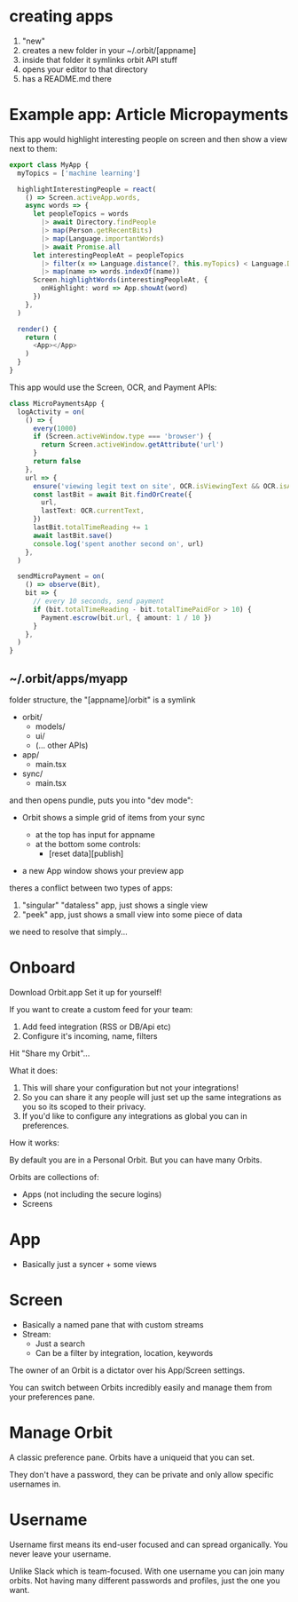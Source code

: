 # creating apps

1. "new"
2. creates a new folder in your ~/.orbit/[appname]
3. inside that folder it symlinks orbit API stuff
4. opens your editor to that directory
5. has a README.md there

# Example app: Article Micropayments

This app would highlight interesting people on screen and then show a view next to them:

```ts
export class MyApp {
  myTopics = ['machine learning']

  highlightInterestingPeople = react(
    () => Screen.activeApp.words,
    async words => {
      let peopleTopics = words
        |> await Directory.findPeople
        |> map(Person.getRecentBits)
        |> map(Language.importantWords)
        |> await Promise.all
      let interestingPeopleAt = peopleTopics
        |> filter(x => Language.distance(?, this.myTopics) < Language.Distance.Similar)
        |> map(name => words.indexOf(name))
      Screen.highlightWords(interestingPeopleAt, {
        onHighlight: word => App.showAt(word)
      })
    },
  )

  render() {
    return (
      <App></App>
    )
  }
}
```

This app would use the Screen, OCR, and Payment APIs:

```ts
class MicroPaymentsApp {
  logActivity = on(
    () => {
      every(1000)
      if (Screen.activeWindow.type === 'browser') {
        return Screen.activeWindow.getAttribute('url')
      }
      return false
    },
    url => {
      ensure('viewing legit text on site', OCR.isViewingText && OCR.isActivelyViewing)
      const lastBit = await Bit.findOrCreate({
        url,
        lastText: OCR.currentText,
      })
      lastBit.totalTimeReading += 1
      await lastBit.save()
      console.log('spent another second on', url)
    },
  )

  sendMicroPayment = on(
    () => observe(Bit),
    bit => {
      // every 10 seconds, send payment
      if (bit.totalTimeReading - bit.totalTimePaidFor > 10) {
        Payment.escrow(bit.url, { amount: 1 / 10 })
      }
    },
  )
}
```

## ~/.orbit/apps/myapp

folder structure, the "[appname]/orbit" is a symlink

- orbit/
  - models/
  - ui/
  - (... other APIs)
- app/
  - main.tsx
- sync/
  - main.tsx

and then opens pundle, puts you into "dev mode":

- Orbit shows a simple grid of items from your sync

  - at the top has input for appname
  - at the bottom some controls:
    - [reset data][publish]

- a new App window shows your preview app

theres a conflict between two types of apps:

1. "singular" "dataless" app, just shows a single view
2. "peek" app, just shows a small view into some piece of data

we need to resolve that simply...

# Onboard

Download Orbit.app
Set it up for yourself!

If you want to create a custom feed for your team:

1. Add feed integration (RSS or DB/Api etc)
2. Configure it's incoming, name, filters

Hit "Share my Orbit"...

What it does:

1. This will share your configuration but not your integrations!
2. So you can share it any people will just set up the same integrations as you so its scoped to their privacy.
3. If you'd like to configure any integrations as global you can in preferences.

How it works:

By default you are in a Personal Orbit. But you can have many Orbits.

Orbits are collections of:

- Apps (not including the secure logins)
- Screens

# App

- Basically just a syncer + some views

# Screen

- Basically a named pane that with custom streams
- Stream:
  - Just a search
  - Can be a filter by integration, location, keywords

The owner of an Orbit is a dictator over his App/Screen settings.

You can switch between Orbits incredibly easily and manage them from your preferences pane.

# Manage Orbit

A classic preference pane. Orbits have a uniqueid that you can set.

They don't have a password, they can be private and only allow specific usernames in.

# Username

Username first means its end-user focused and can spread organically. You never leave your username.

Unlike Slack which is team-focused. With one username you can join many orbits. Not having many different passwords and profiles, just the one you want.
